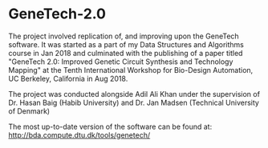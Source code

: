 # GeneTech-2.0
The project involved replication of, and improving upon the GeneTech software. It was started as a part of my Data Structures and Algorithms course in Jan 2018 and culminated with the publishing of a paper titled "GeneTech 2.0: Improved Genetic Circuit Synthesis and Technology Mapping" at the Tenth International Workshop for Bio-Design Automation, UC Berkeley, California in Aug 2018.

The project was conducted alongside Adil Ali Khan under the supervision of Dr. Hasan Baig (Habib University) and Dr. Jan Madsen (Technical University of Denmark)

The most up-to-date version of the software can be found at: http://bda.compute.dtu.dk/tools/genetech/
